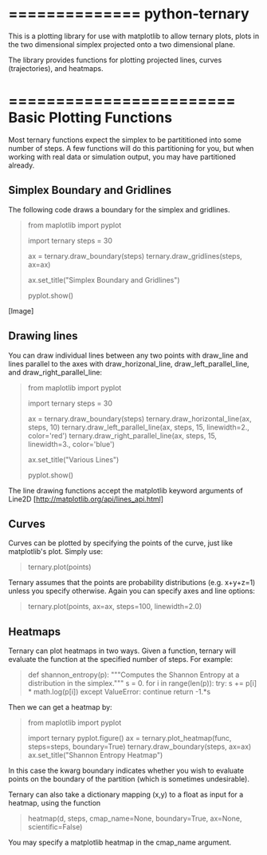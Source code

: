 ==============
python-ternary
==============

This is a plotting library for use with matplotlib to allow ternary plots,
plots in the two dimensional simplex projected onto a two dimensional plane.

The library provides functions for plotting projected lines, curves (trajectories), and heatmaps.

========================
Basic Plotting Functions
========================

Most ternary functions expect the simplex to be partititioned into some number of steps. A few functions will do this partitioning for you, but when working with real data or simulation output, you may have partitioned already.

Simplex Boundary and Gridlines
------------------------------

The following code draws a boundary for the simplex and gridlines.

> from maplotlib import pyplot
>
> import ternary
> steps = 30
>
> ax = ternary.draw_boundary(steps)
> ternary.draw_gridlines(steps, ax=ax)
>
> ax.set_title("Simplex Boundary and Gridlines")
>
> pyplot.show()

[Image]

Drawing lines
-------------

You can draw individual lines between any two points with draw_line and lines parallel to the axes with draw_horizonal_line, draw_left_parallel_line, and draw_right_parallel_line:

> from maplotlib import pyplot
>
> import ternary
> steps = 30
>
> ax = ternary.draw_boundary(steps)
> ternary.draw_horizontal_line(ax, steps, 10)
> ternary.draw_left_parallel_line(ax, steps, 15, linewidth=2., color='red')
> ternary.draw_right_parallel_line(ax, steps, 15, linewidth=3., color='blue')
>
> ax.set_title("Various Lines")
>
> pyplot.show()

The line drawing functions accept the matplotlib keyword arguments of Line2D [http://matplotlib.org/api/lines_api.html]

Curves
------

Curves can be plotted by specifying the points of the curve, just like matplotlib's plot. Simply use:

> ternary.plot(points)

Ternary assumes that the points are probability distributions (e.g. x+y+z=1) unless you specify otherwise. Again you can specify axes and line options:

> ternary.plot(points, ax=ax, steps=100, linewidth=2.0)

Heatmaps
--------

Ternary can plot heatmaps in two ways. Given a function, ternary will evaluate the function at the specified number of steps. For example:

> def shannon_entropy(p):
>    """Computes the Shannon Entropy at a distribution in the simplex."""
>    s = 0.
>    for i in range(len(p)):
>        try:
>            s += p[i] * math.log(p[i])
>        except ValueError:
>            continue
>    return -1.*s

Then we can get a heatmap by:

> from maplotlib import pyplot
>
> import ternary
> pyplot.figure()
> ax = ternary.plot_heatmap(func, steps=steps, boundary=True)
> ternary.draw_boundary(steps, ax=ax)
> ax.set_title("Shannon Entropy Heatmap")

In this case the kwarg boundary indicates whether you wish to evaluate points on the boundary of the partition (which is sometimes undesirable).

Ternary can also take a dictionary mapping (x,y) to a float as input for a heatmap, using the function

> heatmap(d, steps, cmap_name=None, boundary=True, ax=None, scientific=False)

You may specify a matplotlib heatmap in the cmap_name argument.




